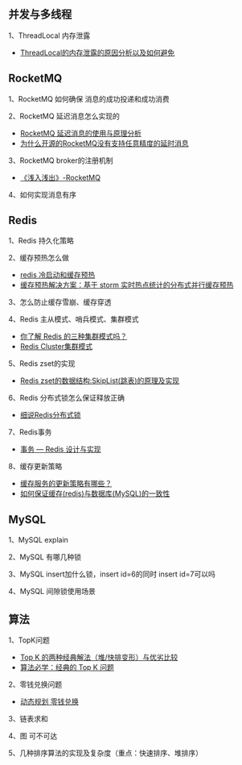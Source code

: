 ## 并发与多线程
1、ThreadLocal 内存泄露
- [ThreadLocal的内存泄露的原因分析以及如何避免](https://my.oschina.net/ccwwlx/blog/3274700)

## RocketMQ
1、RocketMQ 如何确保 消息的成功投递和成功消费

2、RocketMQ 延迟消息怎么实现的
- [RocketMQ 延迟消息的使用与原理分析](http://silence.work/2018/12/16/RocketMQ-%E5%BB%B6%E8%BF%9F%E6%B6%88%E6%81%AF%E7%9A%84%E4%BD%BF%E7%94%A8%E4%B8%8E%E5%8E%9F%E7%90%86%E5%88%86%E6%9E%90/)
- [为什么开源的RocketMQ没有支持任意精度的延时消息](https://juejin.im/post/5dfb3f506fb9a0162d60b01b)


3、RocketMQ broker的注册机制
- [《浅入浅出》-RocketMQ](https://mp.weixin.qq.com/s/y-4TVwbc7AFGEA7q-_OkYw)

4、如何实现消息有序

## Redis
1、Redis 持久化策略

2、缓存预热怎么做
- [redis 冷启动和缓存预热](https://joyxj.com/backend/51789/)
- [缓存预热解决方案：基于 storm 实时热点统计的分布式并行缓存预热](https://zq99299.github.io/note-book/cache-pdp/069.html)

3、怎么防止缓存雪崩、缓存穿透

4、Redis 主从模式、哨兵模式、集群模式
- [你了解 Redis 的三种集群模式吗？](https://juejin.im/post/5ed51964e51d457889261c13)
- [Redis Cluster集群模式](https://phachon.com/redis/redis-3.html)

5、Redis zset的实现
- [Redis zset的数据结构:SkipList(跳表)的原理及实现](https://zhuanlan.zhihu.com/p/125767246)

6、Redis 分布式锁怎么保证释放正确
- [细说Redis分布式锁](https://juejin.im/post/5e61a454e51d4526f071e1df)

7、Redis事务
- [事务 — Redis 设计与实现](https://redisbook.readthedocs.io/en/latest/feature/transaction.html)

8、缓存更新策略
- [缓存服务的更新策略有哪些？](https://zhuanlan.zhihu.com/p/42276548)
- [如何保证缓存(redis)与数据库(MySQL)的一致性](https://developer.aliyun.com/article/712285)



## MySQL
1、MySQL explain

2、MySQL 有哪几种锁

3、MySQL insert加什么锁，insert id=6的同时 insert id=7可以吗

4、MySQL 间隙锁使用场景


## 算法
1、TopK问题
- [Top K 的两种经典解法（堆/快排变形）与优劣比较](https://leetcode-cn.com/problems/zui-xiao-de-kge-shu-lcof/solution/tu-jie-top-k-wen-ti-de-liang-chong-jie-fa-you-lie-/)
- [算法必学：经典的 Top K 问题](https://juejin.im/entry/5c565fb7f265da2d84105958)

2、零钱兑换问题
- [动态规划 零钱兑换](https://zhuanlan.zhihu.com/p/60906200)

3、链表求和

4、图 可不可达

5、几种排序算法的实现及复杂度（重点：快速排序、堆排序）